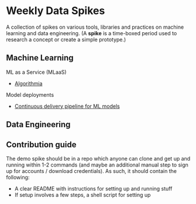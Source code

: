 # Weekly Data Spikes

A collection of spikes on various tools, libraries and practices on machine learning and data engineering. (A **spike** is a time-boxed period used to research a concept or create a simple prototype.)

## Machine Learning

ML as a Service (MLaaS)
- [Algorithmia](https://github.com/davified/algorithmia-spike)

Model deployments
- [Continuous delivery pipeline for ML models](https://github.com/davified/ml-ci-cd-demo)

## Data Engineering


## Contribution guide
The demo spike should be in a repo which anyone can clone and get up and running within 1-2 commands (and maybe an additional manual step to sign up for accounts / download credentials). As such, it should contain the following:
- A clear README with instructions for setting up and running stuff
- If setup involves a few steps, a shell script for setting up